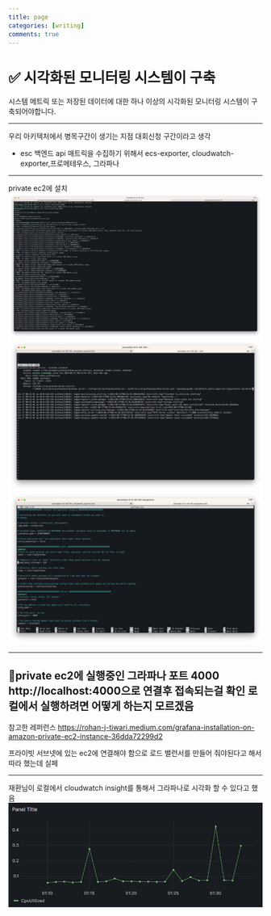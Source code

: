 ```yaml
---
title: page
categories: [writing]
comments: true
---
```

# ✅ 시각화된 모니터링 시스템이 구축
시스템 메트릭 또는 저장된 데이터에 대한 하나 이상의 시각화된 모니터링 시스템이 구축되어야합니다.

---

우리 아키텍처에서 병목구간이 생기는 지점 대회신청 구간이라고 생각 
- esc 백엔드 api 매트릭을 수집하기 위해서 ecs-exporter, cloudwatch-exporter,프로메테우스, 그라파나

---
private ec2에 설치
![Alt text](image.png)
![Alt text](image-1.png)
![Alt text](image-2.png)

---
## 🤔private ec2에 실행중인 그라파나 포트 4000 http://localhost:4000으로 연결후 접속되는걸 확인 로컬에서 실행하려면 어떻게 하는지 모르겠음


참고한 레퍼런스 https://rohan-j-tiwari.medium.com/grafana-installation-on-amazon-private-ec2-instance-36dda72299d2

프라이빗 서브넷에 있는 ec2에 연결해야 함으로 로드 밸런서를 만들어 줘야된다고 해서 따라 했는데 실페

---

재환님이 로컬에서 cloudwatch insight를 통해서 그라파나로 시각화 할 수 있다고 했음 
![Alt text](image-3.png)